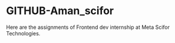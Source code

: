 # GITHUB-Aman_scifor
 Here are the assignments of Frontend dev internship at Meta Scifor Technologies.
